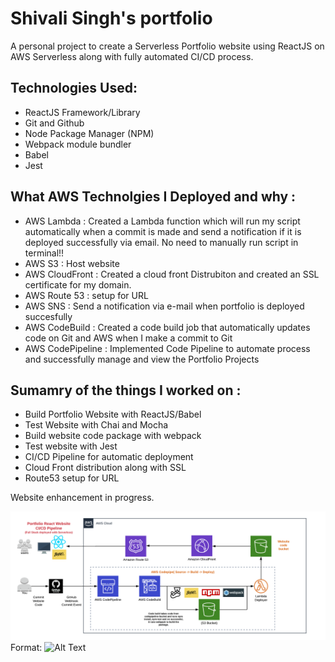 # Shivali Singh's portfolio
 A personal project to create a Serverless Portfolio website using ReactJS on AWS Serverless along with fully automated CI/CD process.

## Technologies Used:

* ReactJS Framework/Library
* Git and Github
* Node Package Manager (NPM)
* Webpack module bundler
* Babel
* Jest

## What AWS Technolgies I Deployed and why :

*  AWS Lambda : Created a Lambda function which will run my script automatically when a commit is made and send a notification if it is  deployed successfully via email. No need to manually run script in terminal!! 
* AWS S3 : Host website
* AWS CloudFront : Created a cloud front Distrubiton and created an SSL certificate for my domain.
* AWS Route 53 : setup for URL
* AWS SNS : Send a notification via e-mail when portfolio is deployed succesfully
* AWS CodeBuild : Created a code build job that automatically updates code on Git and AWS when I make a commit to Git
* AWS CodePipeline : Implemented Code Pipeline to automate process and successfully manage and view the Portfolio Projects

## Sumamry of the things I worked on :

* Build Portfolio Website with ReactJS/Babel
* Test Website with Chai and Mocha
* Build website code package with webpack
* Test website with Jest
* CI/CD Pipeline for automatic deployment
* Cloud Front distribution along with SSL
* Route53 setup for URL


Website enhancement in progress.

![GitHub Logo](/images/MyPortfolio-Architecture.png)
Format: ![Alt Text](url)
